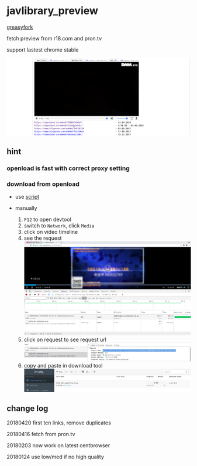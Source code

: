 # javlibrary_preview

[greasyfork](https://greasyfork.org/en/scripts/37122-jav-r18)

fetch preview from r18.com and pron.tv

support lastest chrome stable

![](https://raw.githubusercontent.com/tkkcc/jav_r18/master/include/DeepinScreenshot_select-area_20180416185657.png)

## hint

### openload is fast with correct proxy setting

### download from openload 
  
  - use [script](https://greasyfork.org/en/scripts/40855-openload-video-info)

  - manually
    1. `F12` to open devtool
    2. switch to `Network`, click `Media`
    3. click on video timeline
    4. see the request    
![](https://raw.githubusercontent.com/tkkcc/jav_r18/master/include/DeepinScreenshot_select-area_20180416195235.png)
    5. click on request to see request url
![](https://raw.githubusercontent.com/tkkcc/jav_r18/master/include/DeepinScreenshot_select-area_20180416195357.png)
    6. copy and paste in download tool
    ![](https://raw.githubusercontent.com/tkkcc/jav_r18/master/include/DeepinScreenshot_select-area_20180416195836.png)

## change log

20180420 first ten links, remove duplicates

20180416 fetch from pron.tv

20180203 now work on latest centbrowser

20180124 use low/med if no high quality